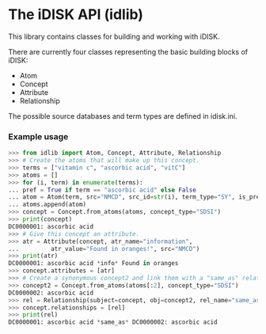 # The iDISK API (idlib)

This library contains classes for building and working with iDISK.

There are currently four classes representing the basic building blocks of iDISK:

* Atom
* Concept
* Attribute
* Relationship

The possible source databases and term types are defined in idisk.ini. 

### Example usage

```python
>>> from idlib import Atom, Concept, Attribute, Relationship
>>> # Create the atoms that will make up this concept.
>>> terms = ["vitamin c", "ascorbic acid", "vitC"]
>>> atoms = []
>>> for (i, term) in enumerate(terms):
...	pref = True if term == "ascorbic acid" else False
...	atom = Atom(term, src="NMCD", src_id=str(i), term_type="SY", is_preferred=pref)
...	atoms.append(atom)
>>> concept = Concept.from_atoms(atoms, concept_type="SDSI")
>>> print(concept)
DC0000001: ascorbic acid
>>> # Give this concept an attribute.
>>> atr = Attribute(concept, atr_name="information",
...		    atr_value="Found in oranges!", src="NMCD")
>>> print(atr)
DC0000001: ascorbic acid *info* Found in oranges
>>> concept.attributes = [atr]
>>> # Create a synonymous concept2 and link them with a "same_as" relation.
>>> concept2 = Concept.from_atoms(atoms[:2], concept_type="SDSI")
DC0000002: ascorbic acid
>>> rel = Relationship(subject=concept, obj=concept2, rel_name="same_as", src="NMCD")
>>> concept.relationships = [rel]
>>> print(rel)
DC0000001: ascorbic acid *same_as* DC0000002: ascorbic acid
```

